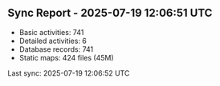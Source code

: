 ## Sync Report - 2025-07-19 12:06:51 UTC

- Basic activities: 741
- Detailed activities: 6
- Database records: 741
- Static maps: 424 files (45M)

Last sync: 2025-07-19 12:06:52 UTC
